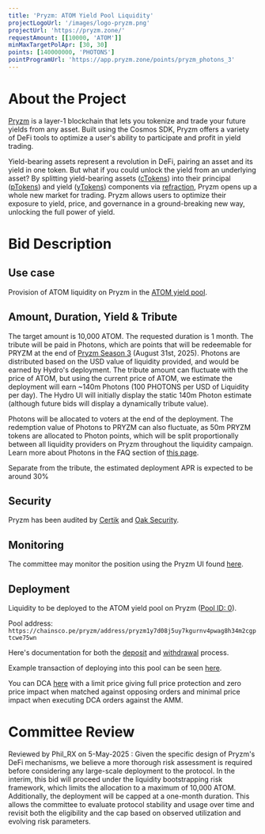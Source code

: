```yaml
---
title: 'Pryzm: ATOM Yield Pool Liquidity'
projectLogoUrl: '/images/logo-pryzm.png'
projectUrl: 'https://pryzm.zone/'
requestAmount: [[10000, 'ATOM']]
minMaxTargetPolApr: [30, 30]
points: [140000000, 'PHOTONS']
pointProgramUrl: 'https://app.pryzm.zone/points/pryzm_photons_3'
---
```


# About the Project

[Pryzm](https://pryzm.zone/) is a layer-1 blockchain that lets you tokenize and trade your future yields from any asset. Built using the Cosmos SDK, Pryzm offers a variety of DeFi tools to optimize a user's ability to participate and profit in yield trading.

Yield-bearing assets represent a revolution in DeFi, pairing an asset and its yield in one token. But what if you could unlock the yield from an underlying asset? By splitting yield-bearing assets ([cTokens](https://academy.pryzm.zone/docs/how-it-works/ctokens)) into their principal ([pTokens](https://academy.pryzm.zone/docs/how-it-works/ptokens)) and yield ([yTokens](https://academy.pryzm.zone/docs/how-it-works/ytokens)) components via [refraction](https://academy.pryzm.zone/docs/how-it-works/ctokens#refraction), Pryzm opens up a whole new market for trading. Pryzm allows users to optimize their exposure to yield, price, and governance in a ground-breaking new way, unlocking the full power of yield.

# Bid Description

## Use case

Provision of ATOM liquidity on Pryzm in the [ATOM yield pool](https://app.pryzm.zone/pools/0).

## Amount, Duration, Yield & Tribute

The target amount is 10,000 ATOM. The requested duration is 1 month. The tribute will be paid in Photons, which are points that will be redeemable for PRYZM at the end of [Pryzm Season 3](https://app.pryzm.zone/points/pryzm_photons_3) (August 31st, 2025). Photons are distributed based on the USD value of liquidity provided, and would be earned by Hydro's deployment. The tribute amount can fluctuate with the price of ATOM, but using the current price of ATOM, we estimate the deployment will earn ~140m Photons (100 PHOTONS per USD of Liquidity per day). The Hydro UI will initially display the static 140m Photon estimate (although future bids will display a dynamically tribute value).

Photons will be allocated to voters at the end of the deployment. The redemption value of Photons to PRYZM can also fluctuate, as 50m PRYZM tokens are allocated to Photon points, which will be split proportionally between all liquidity providers on Pryzm throughout the liquidity campaign. Learn more about Photons in the FAQ section of [this page](https://app.pryzm.zone/points/pryzm_photons_3).

Separate from the tribute, the estimated deployment APR is expected to be around 30%

## Security

Pryzm has been audited by [Certik](https://storage.googleapis.com/pryzm-zone/audits/Certik-Audit-2024-07-01.pdf) and [Oak Security](https://github.com/oak-security/audit-reports/tree/main/Prism).

## Monitoring

The committee may monitor the position using the Pryzm UI found [here](https://app.pryzm.zone/pools/0).

## Deployment

Liquidity to be deployed to the ATOM yield pool on Pryzm ([Pool ID: 0](https://app.pryzm.zone/pools/0)).

Pool address: `https://chainsco.pe/pryzm/address/pryzm1y7d08j5uy7kgurnv4pwag8h34m2cgptcwe75wn`

Here's documentation for both the [deposit](https://academy.pryzm.zone/docs/guides/earn/liquidity#yamm-pool-lp) and [withdrawal](https://academy.pryzm.zone/docs/guides/earn/liquidity#yamm-pool-lp) process.

Example transaction of deploying into this pool can be seen [here](https://chainsco.pe/pryzm/address/pryzm1y7d08j5uy7kgurnv4pwag8h34m2cgptcwe75wn).

You can DCA [here](https://app.pryzm.zone/pulsetrade) with a limit price giving full price protection and zero price impact when matched against opposing orders and minimal price impact when executing DCA orders against the AMM.

# Committee Review

Reviewed by Phil_RX on 5-May-2025 : Given the specific design of Pryzm's DeFi mechanisms, we believe a more thorough risk assessment is required before considering any large-scale deployment to the protocol. In the interim, this bid will proceed under the liquidity bootstrapping risk framework, which limits the allocation to a maximum of 10,000 ATOM. Additionally, the deployment will be capped at a one-month duration. This allows the committee to evaluate protocol stability and usage over time and revisit both the eligibility and the cap based on observed utilization and evolving risk parameters.
